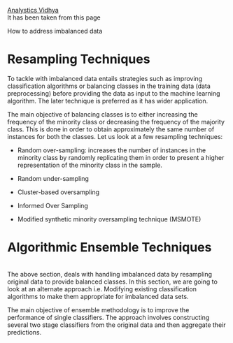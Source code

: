 [Analystics Vidhya](https://www.analyticsvidhya.com/blog/2017/03/imbalanced-classification-problem/?utm_source=feedburner&utm_medium=email&utm_campaign=Feed%3A+AnalyticsVidhya+%28Analytics+Vidhya%29)
<br> It has been taken from this page

How to address imbalanced data

Resampling Techniques
===================

To tackle with imbalanced data entails strategies such as improving classification algorithms or balancing classes in the training data (data preprocessing) before providing the data as input to the machine learning algorithm. The later technique is preferred as it has wider application.

The main objective of balancing classes is to either increasing the frequency of the minority class or decreasing the frequency of the majority class. This is done in order to obtain approximately the same number of instances for both the classes. Let us look at a few resampling techniques:

* Random over-sampling:  increases the number of instances in the minority class by randomly replicating them in order to present a higher representation of the minority class in the sample.

* Random under-sampling
* Cluster-based oversampling
* Informed Over Sampling
* Modified synthetic minority oversampling technique (MSMOTE)

Algorithmic Ensemble Techniques
===============================

<br> The above section, deals with handling imbalanced data by resampling original data to provide balanced classes. In this section, we are going to look at an alternate approach i.e.  Modifying existing classification algorithms to make them appropriate for imbalanced data sets.

The main objective of ensemble methodology is to improve the performance of single classifiers. The approach involves constructing several two stage classifiers from the original data and then aggregate their predictions.
 
